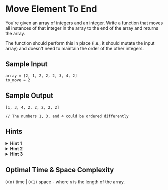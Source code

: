 # Move Element To End

You're given an array of integers and an integer. Write a function that moves all instances of that integer in the array to the end of the array and returns the array.

The function should perform this in place (i.e., it should mutate the input array) and doesn't need to maintain the order of the other integers.

## Sample Input

```plaintext
array = [2, 1, 2, 2, 2, 3, 4, 2]
to_move = 2
```

## Sample Output

```plaintext
[1, 3, 4, 2, 2, 2, 2, 2]

// The numbers 1, 3, and 4 could be ordered differently
```

## Hints

<details>
<summary><b>Hint 1</b></summary>

You can solve this problem in linear time.

</details>

<details>
<summary><b>Hint 2</b></summary>

In view of `Hint #1`, you can solve this problem without sorting the input array. Try setting two pointers at the start and end of the array, respectively, and progressively moving them inwards.

</details>

<details>
<summary><b>Hint 3</b></summary>

Following `Hint #2`, set two pointers at the start and end of the array, respectively. Move the right pointer inwards so long as it points to the integer to move, and move the left pointer inwards so long as it doesn't point to the integer to move. When both pointers aren't moving, swap their values in place. Repeat this process until the pointers pass each other.

</details>

## Optimal Time & Space Complexity

`O(n)` time | `O(1)` space - where `n` is the length of the array.
